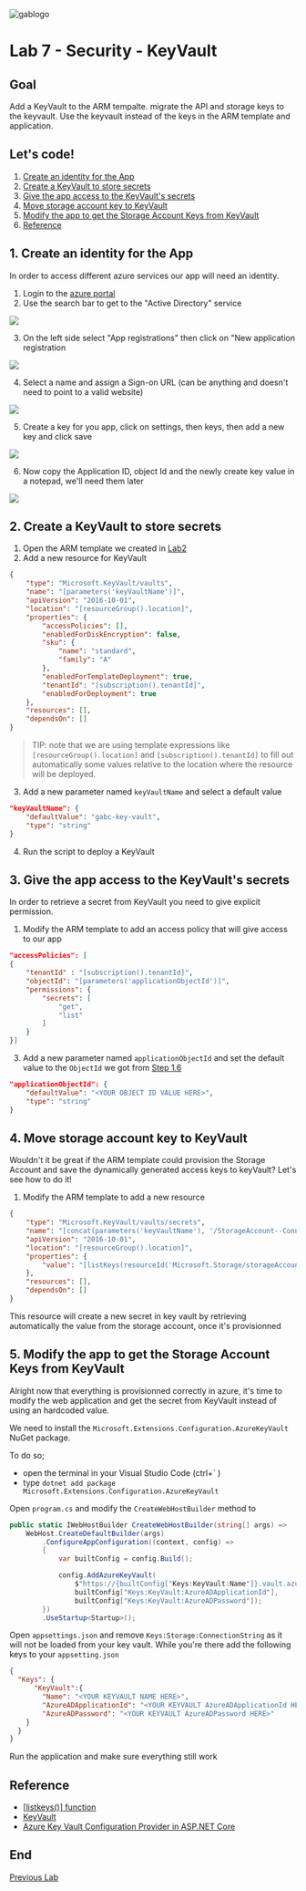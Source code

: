 ![gablogo][gablogo]

# Lab 7 - Security - KeyVault

## Goal

Add a KeyVault to the ARM tempalte. migrate the API and storage keys to the keyvault. Use the keyvault instead of the keys in the ARM template and application.

## Let's code!

1. [Create an identity for the App](#1-Create-an-identity-for-the-App)
1. [Create a KeyVault to store secrets](#2-Create-a-keyVault-to-store-secrets)
1. [Give the app access to the KeyVault's secrets](#3-Give-the-app-access-to-the-KeyVault's-secrets)
1. [Move storage account key to KeyVault](#4-Move-storage-account-key-to-KeyVault)
1. [Modify the app to get the Storage Account Keys from KeyVault](#5-Modify-the-app-to-get-the-Storage-Account-Keys-from-KeyVault)
1. [Reference](#Reference)

## 1. Create an identity for the App

In order to access different azure services our app will need an identity.

1. Login to the [azure portal](https://portal.azure.com)
2. Use the search bar to get to the "Active Directory" service

![](medias/search-active-directory.png)

3. On the left side select "App registrations" then click on "New application registration

![](medias/select-app-registration.png)

4. Select a name and assign a Sign-on URL (can be anything and doesn't need to point to a valid website)

![](medias/create-form.png)

5. Create a key for you app, click on settings, then keys, then add a new key and click save

![](medias/create-key.png)

6. Now copy the Application ID, object Id and the newly create key value in a notepad, we'll need them later

![](medias/app-values.png)

## 2. Create a KeyVault to store secrets

1. Open the ARM template we created in [Lab2](../Lab2/README.md)
1. Add a new resource for KeyVault

```json
{
    "type": "Microsoft.KeyVault/vaults",
    "name": "[parameters('keyVaultName')]",
    "apiVersion": "2016-10-01",
    "location": "[resourceGroup().location]",
    "properties": {
        "accessPolicies": [],
        "enabledForDiskEncryption": false,
        "sku": {
            "name": "standard",
            "family": "A"
        },
        "enabledForTemplateDeployment": true,
        "tenantId": "[subscription().tenantId]",
        "enabledForDeployment": true
    },
    "resources": [],
    "dependsOn": []
}
```
> TIP: note that we are using template expressions like `[resourceGroup().location]` and `[subscription().tenantId]` to fill out automatically some values relative to the location where the resource will be deployed.
3. Add a new parameter named `keyVaultName` and select a default value

```json
"keyVaultName": {
    "defaultValue": "gabc-key-vault",
    "type": "string"
}
```

4. Run the script to deploy a KeyVault

## 3. Give the app access to the KeyVault's secrets
In order to retrieve a secret from KeyVault you need to give explicit permission.
1. Modify the ARM template to add an access policy that will give access to our app
```json
"accessPolicies": [
{
    "tenantId" : "[subscription().tenantId]",
    "objectId": "[parameters('applicationObjectId')]",
    "permissions": {
        "secrets": [
            "get",
            "list"
        ]
    }
}]
```
3. Add a new parameter named `applicationObjectId` and set the default value to the `ObjectId` we got from [Step 1.6](#1-Create-an-identity-for-the-App)

```json
"applicationObjectId": {
    "defaultValue": "<YOUR OBJECT ID VALUE HERE>",
    "type": "string"
}
```

## 4. Move storage account key to KeyVault
Wouldn't it be great if the ARM template could provision the Storage Account and save the dynamically generated access keys to keyVault? Let's see how to do it!
1. Modify the ARM template to add a new resource
```json
{
    "type": "Microsoft.KeyVault/vaults/secrets",
    "name": "[concat(parameters('keyVaultName'), '/StorageAccount--ConnectionString')]",
    "apiVersion": "2016-10-01",
    "location": "[resourceGroup().location]",
    "properties": {
        "value": "[listKeys(resourceId('Microsoft.Storage/storageAccounts', parameters('storageAccountName')), providers('Microsoft.Storage', 'storageAccounts').apiVersions[0]).keys[0].value]"
    },
    "resources": [],
    "dependsOn": []
}
```

This resource will create a new secret in key vault by retrieving automatically the value from the storage account, once it's provisionned

## 5. Modify the app to get the Storage Account Keys from KeyVault
Alright now that everything is provisionned correctly in azure, it's time to modify the web application and get the secret from KeyVault instead of using an hardcoded value.

We need to install the `Microsoft.Extensions.Configuration.AzureKeyVault` NuGet package.

To do so;
- open the terminal in your Visual Studio Code (ctrl+` )
- type `dotnet add package Microsoft.Extensions.Configuration.AzureKeyVault`

Open `program.cs` and modify the `CreateWebHostBuilder` method to
```csharp
public static IWebHostBuilder CreateWebHostBuilder(string[] args) =>
    WebHost.CreateDefaultBuilder(args)
        .ConfigureAppConfiguration((context, config) =>
        {
            var builtConfig = config.Build();

            config.AddAzureKeyVault(
                $"https://{builtConfig["Keys:KeyVault:Name"]}.vault.azure.net/",
                builtConfig["Keys:KeyVault:AzureADApplicationId"],
                builtConfig["Keys:KeyVault:AzureADPassword"]);
        })
        .UseStartup<Startup>();
```

Open `appsettings.json` and remove `Keys:Storage:ConnectionString` as it will not be loaded from your key vault.
While you're there add the following keys to your `appsetting.json`



```json
{
  "Keys": {
      "KeyVault":{
        "Name": "<YOUR KEYVAULT NAME HERE>",
        "AzureADApplicationId": "<YOUR KEYVAULT AzureADApplicationId HERE>",
        "AzureADPassword": "<YOUR KEYVAULT AzureADPassword HERE>"
    }
  }
}
```


Run the application and make sure everything still work


## Reference

- [[listkeys()] function](https://docs.microsoft.com/en-us/rest/api/storagerp/storageaccounts/listkeys)
- [KeyVault](https://azure.microsoft.com/en-ca/services/key-vault/)
- [Azure Key Vault Configuration Provider in ASP.NET Core](https://docs.microsoft.com/en-us/aspnet/core/security/key-vault-configuration?view=aspnetcore-2.2)

## End

[Previous Lab](../Lab6/README.md)

[gablogo]: ../medias/GlobalAzureBootcamp2019.png "Global Azure Bootcamp 2019"
